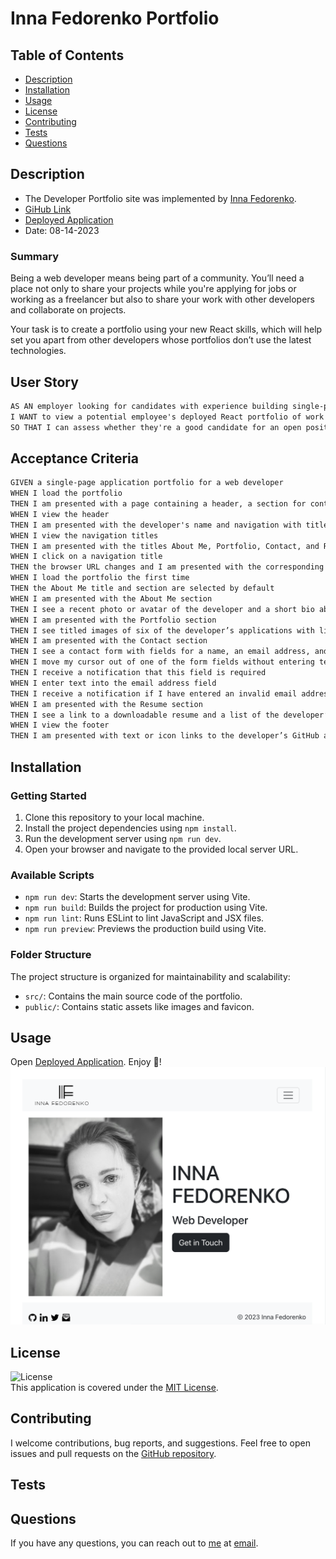 # Inna Fedorenko Portfolio
## Table of Contents
- [Description](#description)
- [Installation]( #installation)
- [Usage](#usage)
- [License](#license)
- [Contributing](#contributing)
- [Tests](#tests)
- [Questions](#questions) 

##  Description
- The Developer Portfolio site was implemented by [Inna Fedorenko](https://github.com/InnaFedorenko).
- [GiHub Link](https://github.com/InnaFedorenko/if_portfolio_react/tree/main)
- [Deployed Application](https://main--stellular-starburst-3938dc.netlify.app/)
- Date: 08-14-2023


### Summary
Being a web developer means being part of a community. You’ll need a place not only to share your projects while you're applying for jobs or working as a freelancer but also to share your work with other developers and collaborate on projects.

Your task is to create a portfolio using your new React skills, which will help set you apart from other developers whose portfolios don’t use the latest technologies.

## User Story

```md
AS AN employer looking for candidates with experience building single-page applications
I WANT to view a potential employee's deployed React portfolio of work samples
SO THAT I can assess whether they're a good candidate for an open position
```

## Acceptance Criteria

```md
GIVEN a single-page application portfolio for a web developer
WHEN I load the portfolio 
THEN I am presented with a page containing a header, a section for content, and a footer
WHEN I view the header
THEN I am presented with the developer's name and navigation with titles corresponding to different sections of the portfolio 
WHEN I view the navigation titles
THEN I am presented with the titles About Me, Portfolio, Contact, and Resume, and the title corresponding to the current section is highlighted 
WHEN I click on a navigation title
THEN the browser URL changes and I am presented with the corresponding section below the navigation and that title is highlighted
WHEN I load the portfolio the first time 
THEN the About Me title and section are selected by default 
WHEN I am presented with the About Me section
THEN I see a recent photo or avatar of the developer and a short bio about them 
WHEN I am presented with the Portfolio section
THEN I see titled images of six of the developer’s applications with links to both the deployed applications and the corresponding GitHub repositories 
WHEN I am presented with the Contact section
THEN I see a contact form with fields for a name, an email address, and a message  
WHEN I move my cursor out of one of the form fields without entering text
THEN I receive a notification that this field is required  
WHEN I enter text into the email address field
THEN I receive a notification if I have entered an invalid email address 
WHEN I am presented with the Resume section
THEN I see a link to a downloadable resume and a list of the developer’s proficiencies
WHEN I view the footer
THEN I am presented with text or icon links to the developer’s GitHub and LinkedIn profiles, and their profile on a third platform (Stack Overflow, Twitter) 
```

##  Installation

### Getting Started

1. Clone this repository to your local machine.
2. Install the project dependencies using `npm install`.
3. Run the development server using `npm run dev`.
4. Open your browser and navigate to the provided local server URL.

### Available Scripts

- `npm run dev`: Starts the development server using Vite.
- `npm run build`: Builds the project for production using Vite.
- `npm run lint`: Runs ESLint to lint JavaScript and JSX files.
- `npm run preview`: Previews the production build using Vite.

### Folder Structure

The project structure is organized for maintainability and scalability:

- `src/`: Contains the main source code of the portfolio.
- `public/`: Contains static assets like images and favicon.


##  Usage
Open [Deployed Application](https://main--stellular-starburst-3938dc.netlify.app/). Enjoy 🐼!
![Portfolio Preview](src/assets/images/Portfolio.png)

## License
![License](https://img.shields.io/badge/License-MIT-yellow.svg)  
  This application is covered under the [MIT License](https://opensource.org/licenses/MIT).
##  Contributing
I welcome contributions, bug reports, and suggestions. Feel free to open issues and pull requests on the [GitHub repository](https://github.com/InnaFedorenko/if-portfolio-react).
##  Tests

##  Questions
If you have any questions, you can reach out to [me](https://github.com/InnaFedorenko) at 
[email](mailto:ivf.fedorenko@gmail.com).